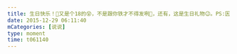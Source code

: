 ```yaml
---
title: 生日快乐！🎂又是个18的😵，不是跟你铁才不得发咧😬，还有，这是生日礼物😉。PS:因为没你照片就去空间找了个，不过你那些自拍都太丑了😒@燕奇玉
date: 2015-12-29 06:11:40
mCategories: [说说]
type: moment
time: t061140
---
```


<div id="pics-20151229061140"></div>

<script src="/lib/moment/pics.js"></script>
<script>
var data = [
    {"link": "2015-12-29_000001.webp", "type": "shuoshuo"},
    {"link": "2015-12-29_000003.webp", "type": "shuoshuo"}
];
picsRender(data, "pics-20151229061140");
</script>
